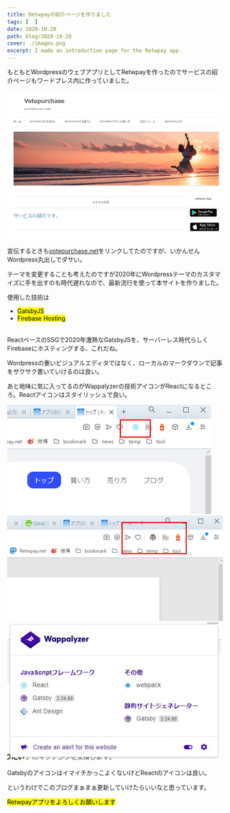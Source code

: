 ```yaml
---
title: Retwpayの紹介ページを作りました
tags: [  ]
date: 2020-10-20
path: blog/2020-10-20
cover: ./images.png
excerpt: I made an introduction page for the Retwpay app.
---
```


もともとWordpressのウェブアプリとしてRetwpayを作ったのでサービスの紹介ページもワードプレス内に作っていました。

![こんな感じのWordpress](./20201021.png)

宣伝するときも[<u>votepurchase.net</u>](https://votepurchase.net)をリンクしてたのですが、いかんせんWordpress丸出しでダサい。

テーマを変更することも考えたのですが2020年にWordpressテーマのカスタマイズに手を出すのも時代遅れなので、最新流行を使って本サイトを作りました。

使用した技術は

- <mark>GatsbyJS</mark>
- <mark>Firebase Hosting</mark>

<br/>
ReactベースのSSGで2020年激熱なGatsbyJSを、サーバーレス時代らしくFirebaseにホスティングする、これだね。

Wordpressの重いビジュアルエディタではなく、ローカルのマークダウンで記事をサクサク書いていけるのは良い。

あと地味に気に入ってるのがWappalyzerの技術アイコンがReactになるところ。Reactアイコンはスタイリッシュで良い。

![Reactの技術アイコン](./img1.png)
![Wordpressの技術アイコン](./img3.png)
![Wappalyzerで見るとこんな感じ](./img2.jpg)

GatsbyのアイコンはイマイチかっこよくないけどReactのアイコンは良い。

というわけでこのブログまぁまぁ更新していけたらいいなと思っています。

<mark>Retwpayアプリをよろしくお願いします</mark>